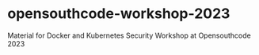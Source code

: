 # opensouthcode-workshop-2023
Material for Docker and Kubernetes Security Workshop at Opensouthcode 2023
